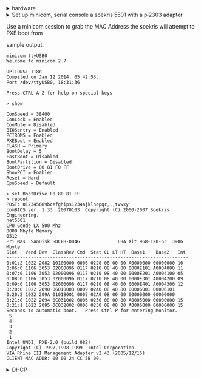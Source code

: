 <details>
<summary>hardware</summary>
We need a host to deploy our soekris boxes.

  - Rasbberry pi 2, (kano kit with monitor)
  - 64GB Compact flash

We also need a host we'll be installing OpenBSD on:

  - Soekris net5501 (at least 2) for a redundant firewall
  - One switch per network (up to 4, as the soekris 5501 has 4 NICs)

</details>

<details>
<summary>Set up minicom, serial console a soekris 5501 with a pl2303 adapter</summary>

```
apt-get install -y minicom

cat<<EOF> /root/minirc.ttyUSB0
# Machine-generated file - use setup menu in minicom to change parameters.
pu port             /dev/ttyUSB0
pu baudrate         38400
pu bits             8
pu parity           N
pu stopbits         1
pu rtscts           No
EOF

```
</details>

Use a minicom session to grab the MAC Address the soekris will attempt to PXE boot from

sample output:
```
minicom ttyUSB0
Welcome to minicom 2.7

OPTIONS: I18n
Compiled on Jan 12 2014, 05:42:53.
Port /dev/ttyUSB0, 18:31:36

Press CTRL-A Z for help on special keys

> show

ConSpeed = 38400
ConLock = Enabled
ConMute = Disabled
BIOSentry = Enabled
PCIROMS = Enabled
PXEBoot = Enabled
FLASH = Primary
BootDelay = 5
FastBoot = Disabled
BootPartition = Disabled
BootDrive = 80 81 F0 FF
ShowPCI = Enabled
Reset = Hard
CpuSpeed = Default

> set BootDrive F0 80 81 FF
> reboot
POST: 012345689bcefghips1234ajklnopqr,,,tvwxy
comBIOS ver. 1.33  20070103  Copyright (C) 2000-2007 Soekris Engineering.
net5501
CPU Geode LX 500 Mhz
0000 Mbyte Memory
0512
Pri Mas  SanDisk SDCFH-004G              LBA Xlt 968-128-63  3906 Mbyte
Slot   Vend Dev  ClassRev Cmd  Stat CL LT HT  Base1    Base2   Int
-------------------------------------------------------------------
0:01:2 1022 2082 10100000 0006 0220 08 00 00 A0000000 00000000 10
0:06:0 1106 3053 02000096 0117 0210 08 40 00 0000E101 A0004000 11
0:07:0 1106 3053 02000096 0117 0210 08 40 00 0000E201 A0004100 05
0:08:0 1106 3053 02000096 0117 0210 08 40 00 0000E301 A0004200 09
0:09:0 1106 3053 02000096 0117 0210 08 40 00 0000E401 A0004300 12
0:20:0 1022 2090 06010003 0009 02A0 08 40 80 00006001 00006101
0:20:2 1022 209A 01018001 0005 02A0 08 00 00 00000000 00000000
0:21:0 1022 2094 0C031002 0006 0230 08 00 80 A0005000 00000000 15
0:21:1 1022 2095 0C032002 0006 0230 08 00 00 A0006000 00000000 15
Seconds to automatic boot.   Press Ctrl-P for entering Monitor.
 5
 4
 3
 2
 1
Intel UNDI, PXE-2.0 (build 082)
Copyright (C) 1997,1998,1999  Intel Corporation
VIA Rhine III Management Adapter v2.43 (2005/12/15)
CLIENT MAC ADDR: 00 00 24 CC 5B 00.

```
</details>

<details>
<summary>DHCP</summary>


Set up DHCP
  - wlan0: 10.255.3.101/24 (uplink)
  - eth0:  10.255.1.101/24 (downlink)
```
apt-get install -y isc-dhcp-server

cat<<EOF > /etc/dhcp/dhpcd.conf
ddns-update-style none;
option domain-name "apartment.jameswhite.org
option domain-name-servers 10.255.1.101;
default-lease-time 600;
max-lease-time 7200;
log-facility local7;

subnet 10.255.3.0 netmask 255.255.255.0 {
  deny unknown-clients;
}

subnet 10.255.1.0 netmask 255.255.255.0 {
  option routers 10.255.1.101;
  # clients
  deny unknown-clients;
}
EOF
```
</details>
